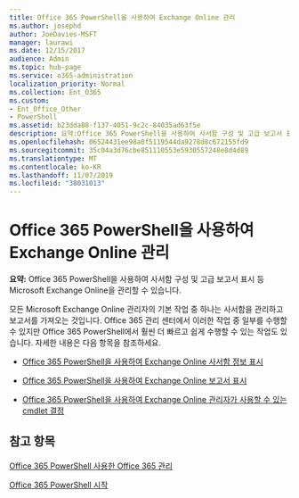 ```yaml
---
title: Office 365 PowerShell을 사용하여 Exchange Online 관리
ms.author: josephd
author: JoeDavies-MSFT
manager: laurawi
ms.date: 12/15/2017
audience: Admin
ms.topic: hub-page
ms.service: o365-administration
localization_priority: Normal
ms.collection: Ent_O365
ms.custom:
- Ent_Office_Other
- PowerShell
ms.assetid: b23dda88-f137-4051-9c2c-84035ad63f5e
description: 요약:Office 365 PowerShell을 사용하여 사서함 구성 및 고급 보고서 표시 등 Microsoft Exchange Online을 관리할 수 있습니다.
ms.openlocfilehash: 06524431ee98a0f5119544da9278d8c672155fd9
ms.sourcegitcommit: 35c04a3d76cbe851110553e5930557248e8d4d89
ms.translationtype: MT
ms.contentlocale: ko-KR
ms.lasthandoff: 11/07/2019
ms.locfileid: "38031013"
---
```

# <a name="manage-exchange-online-with-office-365-powershell"></a>Office 365 PowerShell을 사용하여 Exchange Online 관리

 **요약:** Office 365 PowerShell을 사용하여 사서함 구성 및 고급 보고서 표시 등 Microsoft Exchange Online을 관리할 수 있습니다.
  
모든 Microsoft Exchange Online 관리자의 기본 작업 중 하나는 사서함을 관리하고 보고서를 가져오는 것입니다. Office 365 관리 센터에서 이러한 작업 중 일부를 수행할 수 있지만 Office 365 PowerShell에서 훨씬 더 빠르고 쉽게 수행할 수 있는 작업도 있습니다. 자세한 내용은 다음 항목을 참조하세요.
  
- [Office 365 PowerShell을 사용하여 Exchange Online 사서함 정보 표시](https://technet.microsoft.com/library/mt771881%28v=exchg.160%29.aspx)
    
- [Office 365 PowerShell을 사용하여 Exchange Online 보고서 표시](https://technet.microsoft.com/library/mt771882%28v=exchg.160%29.aspx)
    
- [Office 365 PowerShell을 사용하여 Exchange Online 관리자가 사용할 수 있는 cmdlet 결정](https://technet.microsoft.com/library/mt771883%28v=exchg.160%29.aspx)
    
## <a name="see-also"></a>참고 항목

#### 

[Office 365 PowerShell 사용한 Office 365 관리](manage-office-365-with-office-365-powershell.md)
  
[Office 365 PowerShell 시작](getting-started-with-office-365-powershell.md)

